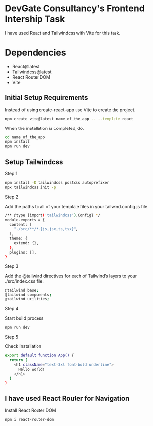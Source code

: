 # DevGate Consultancy's Frontend Intership Task
I have used React and Tailwindcss with Vite for this task.

# Dependencies

- React@latest
- Tailwindcss@latest
- React Router DOM
- Vite

## Initial Setup Requirements
Instead of using create-react-app use Vite to create the project.

```bash
npm create vite@latest name_of_the_app -- --template react
```
When the installation is completed, do:

```bash
cd name_of_the_app
npm install
npm run dev
```
## Setup Tailwindcss

Step 1

```bash
npm install -D tailwindcss postcss autoprefixer
npx tailwindcss init -p
```
Step 2

Add the paths to all of your template files in your tailwind.config.js file.

```bash
/** @type {import('tailwindcss').Config} */
module.exports = {
  content: [
    "./src/**/*.{js,jsx,ts,tsx}",
  ],
  theme: {
    extend: {},
  },
  plugins: [],
}
```
Step 3

Add the @tailwind directives for each of Tailwind’s layers to your ./src/index.css file.

```bash
@tailwind base;
@tailwind components;
@tailwind utilities;
```

Step 4

Start build process

```bash
npm run dev
```

Step 5

Check Installation

```bash
export default function App() {
  return (
    <h1 className="text-3xl font-bold underline">
      Hello world!
    </h1>
  )
}
```

## I have used React Router for Navigation

Install React Router DOM 

```bash
npm i react-router-dom
```